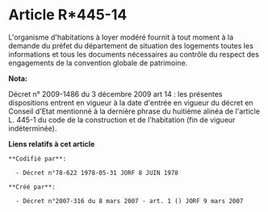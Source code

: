 # Article R*445-14

L'organisme d'habitations à loyer modéré fournit à tout moment à la demande du préfet du département de situation des
logements toutes les informations et tous les documents nécessaires au contrôle du respect des engagements de la convention
globale de patrimoine.

**Nota:**

Décret n° 2009-1486 du 3 décembre 2009 art 14 : les présentes dispositions entrent en vigueur à la date d'entrée en vigueur
du décret en Conseil d'Etat mentionné à la dernière phrase du huitième alinéa de l'article L. 445-1 du code de la
construction et de l'habitation (fin de vigueur indéterminée).

**Liens relatifs à cet article**

	**Codifié par**:

	  - Décret n°78-622 1978-05-31 JORF 8 JUIN 1978

	**Créé par**:

	  - Décret n°2007-316 du 8 mars 2007 - art. 1 () JORF 9 mars 2007
